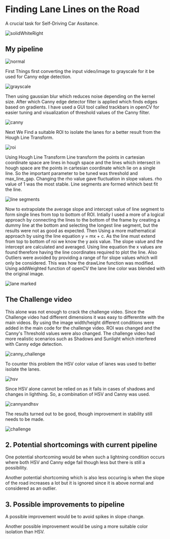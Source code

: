 # **Finding Lane Lines on the Road** 

A crucial task for Self-Driving Car Assitance.

![solidWhiteRight](https://user-images.githubusercontent.com/58968984/80316245-36e92e00-881a-11ea-9885-722cfd3358f3.jpg)


## My pipeline

![normal](https://user-images.githubusercontent.com/58968984/80318501-3d7ea200-8828-11ea-9542-8984be67aec0.png)

First Things first converting the input video/image to grayscale for it be used for Canny edge detection. 

![grayscale](https://user-images.githubusercontent.com/58968984/80318554-9a7a5800-8828-11ea-924c-6025d28004ca.png)

Then using gaussian blur which reduces noise depending on the kernel size. After which Canny edge detector filter is applied which finds edges based on gradients. I have used a GUI tool called trackbars in openCV for easier tuning and visualization of threshold values of the Canny filter.

![canny](https://user-images.githubusercontent.com/58968984/80318647-33a96e80-8829-11ea-8393-d17efe118518.png)

Next We Find a suitable ROI to isolate the lanes for a better result from the Hough Line Transform.

![roi](https://user-images.githubusercontent.com/58968984/80318745-dc57ce00-8829-11ea-98f9-697b828b6c30.png)

Using Hough Line Transform Line transform the points in cartesian coordinate space are lines in hough space and the lines which intersect in hough space are the points in cartesian coordinate which lie on a single line. So the important parameter to be tuned was threshold and max_line_gap. Changing the rho value gave fluctuation in slope values. rho value of 1 was the most stable. Line segments are formed whhich best fit the line.

![line segments](https://user-images.githubusercontent.com/58968984/80319134-6012ba00-882c-11ea-9e3a-10c2500914d5.png)

Now to extrapolate the average slope and intercept value of line segment to form single lines from top to bottom of ROI. Intially I used a more of a logical approach by connecting the lines to the bottom of the frame by creating a dummy line at the bottom and selecting the longest line segment, but the results were not as good as expected. Then Using a more mathematical approach by using the line equation y = mx + c. As the line must extend from top to bottom of roi we know the y axis value. The slope value and the intercept are calculated and averaged. Using line equation the x values are found therefore having the line coordinates required to plot the line. Also Outliers were avoided by providing a range of for slope values which will only be considered. This was how the drawLine function was modified. Using addWeighted function of openCV the lane line color was blended with the original image.

![lane marked](https://user-images.githubusercontent.com/58968984/80319449-dcf26380-882d-11ea-9ad7-e93624495a4d.png)

## The Challenge video

This alone was not enough to crack the challenge video. Since the Challenge video had different dimensions it was easy to differentite with the main videos. By using the image width/height different conditions were added in the main code for the challenge video. ROI was changed and the Canny's Threshold values were also changed. The challenge video had more realistic scenarios such as Shadows and Sunlight which interfered with Canny edge detection. 

![canny_challenge](https://user-images.githubusercontent.com/58968984/80319652-373ff400-882f-11ea-9393-197c1532c22b.png)

To counter this problem the HSV color value of lanes was used to better isolate the lanes.

![hsv](https://user-images.githubusercontent.com/58968984/80319690-69515600-882f-11ea-8786-7911aa6c6ce6.png)

Since HSV alone cannot be relied on as it fails in cases of shadows and changes in lighthing. So, a combination of HSV and Canny was used.

![cannyandhsv](https://user-images.githubusercontent.com/58968984/80320048-9ef73e80-8831-11ea-8c6d-5313d230c02c.png)

The results turned out to be good, though improvement in stability still needs to be made.

![challenge](https://user-images.githubusercontent.com/58968984/80320073-d5cd5480-8831-11ea-9bf5-e5fe15998483.png)


## 2. Potential shortcomings with current pipeline

One potential shortcoming would be when such a lightning condition occurs where both HSV and Canny edge fail though less but there is still a possibility.

Another potential shortcoming which is also less occuring is when the slope of the road increases a lot but it is ignored since it is above normal and considered as an outlier.


## 3. Possible improvements to pipeline

A possible improvement would be to avoid spikes in slope change.

Another possible improvement would be using a more suitable color isolation than HSV.
